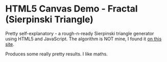 HTML5 Canvas Demo - Fractal (Sierpinski Triangle)
=================================================

Pretty self-explanatory - a rough-n-ready Sierpinski triangle generator using 
HTML5 and JavaScript. The algorithm is NOT mine, I found it [on this site](http://lodev.org/cgtutor/sierpinski.html#With_Recursion_).

Produces some really pretty results. I like maths.
